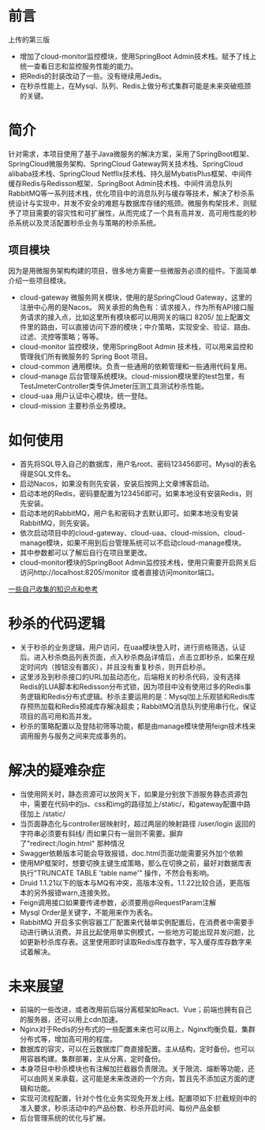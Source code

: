 # 前言
上传的第三版
- 增加了cloud-monitor监控模块，使用SpringBoot Admin技术栈。赋予了线上统一查看日志和监控服务性能的能力。
- 把Redis的封装改动了一些。没有继续用Jedis。
- 在秒杀性能上，在Mysql、队列、Redis上做分布式集群可能是未来突破瓶颈的关键。

# 简介
针对需求，本项目使用了基于Java微服务的解决方案，采用了SpringBoot框架、SpringCloud微服务架构、SpringCloud Gateway网关技术栈、SpringCloud alibaba技术栈、SpringCloud Netflix技术栈、持久层MybatisPlus框架、中间件缓存Redis与Redisson框架、SpringBoot Admin技术栈、中间件消息队列RabbitMQ等一系列技术栈，优化项目中的消息队列与缓存等技术，解决了秒杀系统设计与实现中，并发不安全的难题与数据库存储的瓶颈。微服务构架技术，则赋予了项目需要的容灾性和可扩展性，从而完成了一个具有高并发、高可用性能的秒杀系统以及灵活配置秒杀业务与策略的秒杀系统。
## 项目模块
因为是用微服务架构构建的项目，很多地方需要一些微服务必须的组件。下面简单介绍一些项目模块。
- cloud-gateway
微服务网关模块，使用的是SpringCloud Gateway，这里的注册中心用的是Nacos。
网关承担的角色有：请求接入，作为所有API接口服务请求的接入点，比如这里所有模块都可以用网关的端口 8205/ 加上配置文件里的路由，可以直接访问下游的模块；中介策略，实现安全、验证、路由、过滤、流控等策略；等等。
- cloud-monitor
监控模块，使用SpringBoot Admin 技术栈，可以用来监控和管理我们所有微服务的 Spring Boot 项目。
- cloud-common
通用模块。负责一些通用的依赖管理和一些通用代码复用。
- cloud-manage
后台管理系统模块。cloud-mission模块里的test包里，有TestJmeterController类专供Jmeter压测工具测试秒杀性能。
- cloud-uaa
用户认证中心模块，统一登陆。
- cloud-mission
主要秒杀业务模块。

# 如何使用
- 首先将SQL导入自己的数据库，用户名root、密码123456即可。Mysql的表名得是SQL文件名。
- 启动Nacos，如果没有则先安装，安装后按网上文章博客启动。
- 启动本地的Redis，密码要配置为123456即可。如果本地没有安装Redis，则先安装。
- 启动本地的RabbitMQ，用户名和密码才去默认即可。如果本地没有安装RabbitMQ，则先安装。
- 依次启动项目中的cloud-gateway、cloud-uaa、cloud-mission、cloud-manage模块，如果不用到后台管理系统可以不启动cloud-manage模块。
- 其中参数都可以了解后自行在项目里更改。
- cloud-monitor模块的SpringBoot Admin监控技术栈，使用只需要开启网关后访问http://localhost:8205/monitor 或者直接访问monitor端口。

[一些自己收集的知识点和参考](./THINK.md)

# 秒杀的代码逻辑
- 关于秒杀的业务逻辑，用户访问，在uaa模块登入时，进行资格筛选，认证后。进入秒杀商品列表页面，点入秒杀商品详情后，点击立即秒杀，如果在规定时间内（按钮没有置灰），并且没有重复秒杀，则开启秒杀。
- 这里涉及到秒杀接口的URL加盐动态化，后端相关的秒杀代码，没有选择Redis的LUA脚本和Redisson分布式锁，因为项目中没有使用过多的Redis事务逻辑和Redis分布式逻辑。秒杀主要运用的是：Mysql加上乐观锁和Redis库存预热加载和Redis预减库存解决超卖；RabbitMQ消息队列使用串行化，保证项目的高可用和高并发。
- 秒杀的策略配置以及登陆初筛等功能，都是由manage模块使用feign技术栈来调用服务与服务之间来完成事务的。

# 解决的疑难杂症
- 当使用网关时，静态资源可以放网关下，如果是分别放下游服务静态资源包中，需要在代码中的js、css和img的路径加上/static/，和gateway配置中路径加上 /static/
- 当页面静态化与controller层映射时，超过两层的映射路径 /user/login 返回的字符串必须要有斜线/ 而如果只有一层则不需要。摒弃了"redirect:/login.html" 那种情况
- Swagger依赖版本可能会导致报错，doc.html页面功能需要另外加个依赖
- 使用MP框架时，想要切换主键生成策略，那么在切换之前，最好对数据库表执行"TRUNCATE TABLE 'table name'" 操作，不然会有影响。
- Druid 1.1.21以下的版本与MQ有冲突，高版本没有。1.1.22比较合适，更高版本的另外报错warn,连接失败。
- Feign调用接口如果要传递参数，必须要用@RequestParam注解
- Mysql Order是关键字，不能用来作为表名。
- RabbitMQ 开启多实例容器工厂配置来代替单实例配置后，在消费者中需要手动进行确认消费。并且比起使用单实例模式，一些地方可能出现并发问题，比如更新秒杀库存表。这里使用即时读取Redis库存数字，写入缓存库存数字来试着解决。

# 未来展望
- 前端的一些改进，或者改用前后端分离框架如React、Vue；前端也拥有自己的服务器，还可以用上cdn加速。
- Nginx对于Redis的分布式的一些配置未来也可以用上，Nginx均衡负载，集群分布式等，增加高可用的程度。
- 数据库的容灾，可以在云数据库厂商直接配置。主从结构，定时备份。也可以用容器构建。集群部署，主从分离，定时备份。
- 本身项目中秒杀模块也有注解加拦截器负责限流。关于限流、熔断等功能，还可以由网关来承载，这可能是未来改进的一个方向，暂且先不添加这方面的逻辑和功能。
- 实现可流程配置，针对个性化业务实现免开发上线。配置项如下:拦截规则中的准入要求，秒杀活动中的产品份数、秒杀开启时间、每份产品金额
- 后台管理系统的优化与扩展。